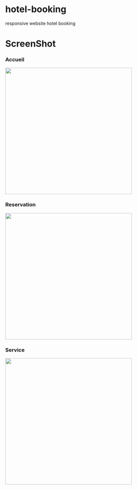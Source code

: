 # hotel-booking
responsive website hotel booking

# ScreenShot

### Accueil
<img src="https://user-images.githubusercontent.com/25196810/30939994-bc25fbba-a3df-11e7-91f5-83bcdffba361.jpeg" width="400" heigth="200">

### Reservation
<img src="https://user-images.githubusercontent.com/25196810/30940542-b0eae402-a3e1-11e7-892e-c73ff40589f9.jpeg" width="400" heigth="200">

### Service

<img src="https://user-images.githubusercontent.com/25196810/30940684-2649ebda-a3e2-11e7-9308-9cbe542d7e0a.jpeg" width="400" heigth="200">
